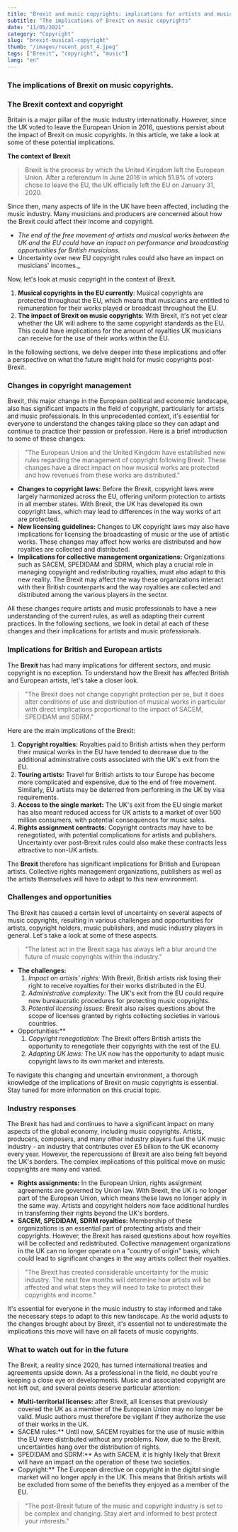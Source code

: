 ```yaml
---
title: "Brexit and music copyrights: implications for artists and music professionals"
subtitle: "The implications of Brexit on music copyrights"
date: "11/05/2021"
category: "Copyright"
slug: "brexit-musical-copyright"
thumb: "/images/recent_post_4.jpeg"
tags: ["Brexit", "copyright", "music"]
lang: "en"
---
```


### The implications of Brexit on music copyrights.

### The Brexit context and copyright

Britain is a major pillar of the music industry internationally. However, since the UK voted to leave the European Union in 2016, questions persist about the impact of Brexit on music copyrights. In this article, we take a look at some of these potential implications.

**The context of Brexit**

> Brexit is the process by which the United Kingdom left the European Union. After a referendum in June 2016 in which 51.9% of voters chose to leave the EU, the UK officially left the EU on January 31, 2020.

Since then, many aspects of life in the UK have been affected, including the music industry. Many musicians and producers are concerned about how the Brexit could affect their income and copyright.

- _The end of the free movement of artists and musical works between the UK and the EU could have an impact on performance and broadcasting opportunities for British musicians._
- Uncertainty over new EU copyright rules could also have an impact on musicians' incomes.\_

Now, let's look at music copyright in the context of Brexit.

1. **Musical copyrights in the EU currently**: Musical copyrights are protected throughout the EU, which means that musicians are entitled to remuneration for their works played or broadcast throughout the EU.
2. **The impact of Brexit on music copyrights**: With Brexit, it's not yet clear whether the UK will adhere to the same copyright standards as the EU. This could have implications for the amount of royalties UK musicians can receive for the use of their works within the EU.

In the following sections, we delve deeper into these implications and offer a perspective on what the future might hold for music copyrights post-Brexit.

### Changes in copyright management

Brexit, this major change in the European political and economic landscape, also has significant impacts in the field of copyright, particularly for artists and music professionals. In this unprecedented context, it's essential for everyone to understand the changes taking place so they can adapt and continue to practice their passion or profession. Here is a brief introduction to some of these changes:

> "The European Union and the United Kingdom have established new rules regarding the management of copyright following Brexit. These changes have a direct impact on how musical works are protected and how revenues from these works are distributed."

- **Changes to copyright laws:** Before the Brexit, copyright laws were largely harmonized across the EU, offering uniform protection to artists in all member states. With Brexit, the UK has developed its own copyright laws, which may lead to differences in the way works of art are protected.
- **New licensing guidelines:** Changes to UK copyright laws may also have implications for licensing the broadcasting of music or the use of artistic works. These changes may affect how works are distributed and how royalties are collected and distributed.
- **Implications for collective management organizations:** Organizations such as SACEM, SPEDIDAM and SDRM, which play a crucial role in managing copyright and redistributing royalties, must also adapt to this new reality. The Brexit may affect the way these organizations interact with their British counterparts and the way royalties are collected and distributed among the various players in the sector.

All these changes require artists and music professionals to have a new understanding of the current rules, as well as adapting their current practices. In the following sections, we look in detail at each of these changes and their implications for artists and music professionals.

### Implications for British and European artists

The **Brexit** has had many implications for different sectors, and music copyright is no exception. To understand how the Brexit has affected British and European artists, let's take a closer look.

> "The Brexit does not change copyright protection per se, but it does alter conditions of use and distribution of musical works in particular with direct implications proportional to the impact of SACEM, SPEDIDAM and SDRM."

Here are the main implications of the Brexit:

1. **Copyright royalties:** Royalties paid to British artists when they perform their musical works in the EU have tended to decrease due to the additional administrative costs associated with the UK's exit from the EU.
2. **Touring artists:** Travel for British artists to tour Europe has become more complicated and expensive, due to the end of free movement. Similarly, EU artists may be deterred from performing in the UK by visa requirements.
3. **Access to the single market:** The UK's exit from the EU single market has also meant reduced access for UK artists to a market of over 500 million consumers, with potential consequences for music sales.
4. **Rights assignment contracts:** Copyright contracts may have to be renegotiated, with potential complications for artists and publishers. Uncertainty over post-Brexit rules could also make these contracts less attractive to non-UK artists.

The **Brexit** therefore has significant implications for British and European artists. Collective rights management organizations, publishers as well as the artists themselves will have to adapt to this new environment.

### Challenges and opportunities

The Brexit has caused a certain level of uncertainty on several aspects of music copyrights, resulting in various challenges and opportunities for artists, copyright holders, music publishers, and music industry players in general. Let's take a look at some of these aspects.

> "The latest act in the Brexit saga has always left a blur around the future of music copyrights within the industry."

- **The challenges:**
  1. _Impact on artists' rights:_ With Brexit, British artists risk losing their right to receive royalties for their works distributed in the EU.
  2. _Administrative complexity:_ The UK's exit from the EU could require new bureaucratic procedures for protecting music copyrights.
  3. _Potential licensing issues:_ Brexit also raises questions about the scope of licenses granted by rights collecting societies in various countries.
- Opportunities:\*\*
  1. _Copyright renegotiation:_ The Brexit offers British artists the opportunity to renegotiate their copyrights with the rest of the EU.
  2. _Adapting UK laws:_ The UK now has the opportunity to adapt music copyright laws to its own market and interests.

To navigate this changing and uncertain environment, a thorough knowledge of the implications of Brexit on music copyrights is essential. Stay tuned for more information on this crucial topic.

### Industry responses

The Brexit has had and continues to have a significant impact on many aspects of the global economy, including music copyrights. Artists, producers, composers, and many other industry players fuel the UK music industry - an industry that contributes over £5 billion to the UK economy every year. However, the repercussions of Brexit are also being felt beyond the UK's borders. The complex implications of this political move on music copyrights are many and varied.

- **Rights assignments:** In the European Union, rights assignment agreements are governed by Union law. With Brexit, the UK is no longer part of the European Union, which means these laws no longer apply in the same way. Artists and copyright holders now face additional hurdles in transferring their rights beyond the UK's borders.
- **SACEM, SPEDIDAM, SDRM royalties:** Membership of these organizations is an essential part of protecting artists and their copyrights. However, the Brexit has raised questions about how royalties will be collected and redistributed. Collective management organizations in the UK can no longer operate on a "country of origin" basis, which could lead to significant changes in the way artists collect their royalties.

> "The Brexit has created considerable uncertainty for the music industry. The next few months will determine how artists will be affected and what steps they will need to take to protect their copyrights and income."

It's essential for everyone in the music industry to stay informed and take the necessary steps to adapt to this new landscape. As the world adjusts to the changes brought about by Brexit, it's essential not to underestimate the implications this move will have on all facets of music copyrights.

### What to watch out for in the future

The Brexit, a reality since 2020, has turned international treaties and agreements upside down. As a professional in the field, no doubt you're keeping a close eye on developments. Music and associated copyright are not left out, and several points deserve particular attention:

- **Multi-territorial licenses:** after Brexit, all licenses that previously covered the UK as a member of the European Union may no longer be valid. Music authors must therefore be vigilant if they authorize the use of their works in the UK.
- SACEM rules:\*\* Until now, SACEM royalties for the use of music within the EU were distributed without any problems. Now, due to the Brexit, uncertainties hang over the distribution of rights.
- SPEDIDAM and SDRM:\*\* As with SACEM, it is highly likely that Brexit will have an impact on the operation of these two societies.
- Copyright:\*\* The European directive on copyright in the digital single market will no longer apply in the UK. This means that British artists will be excluded from some of the benefits they enjoyed as a member of the EU.

> "The post-Brexit future of the music and copyright industry is set to be complex and changing. Stay alert and informed to best protect your interests."
